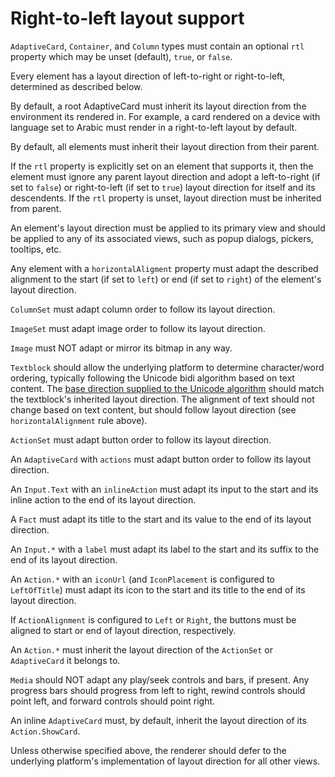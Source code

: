 # Right-to-left layout support

`AdaptiveCard`, `Container`, and `Column` types must contain an optional `rtl` property which may be unset (default), `true`, or `false`.

Every element has a layout direction of left-to-right or right-to-left, determined as described below.

By default, a root AdaptiveCard must inherit its layout direction from the environment its rendered in. For example, a card rendered on a device with language set to Arabic must render in a right-to-left layout by default.

By default, all elements must inherit their layout direction from their parent.

If the `rtl` property is explicitly set on an element that supports it, then the element must ignore any parent layout direction and adopt a left-to-right (if set to `false`) or right-to-left (if set to `true`) layout direction for itself and its descendents. If the `rtl` property is unset, layout direction must be inherited from parent.

An element's layout direction must be applied to its primary view and should be applied to any of its associated views, such as popup dialogs, pickers, tooltips, etc.

Any element with a `horizontalAligment` property must adapt the described alignment to the start (if set to `left`) or end (if set to `right`) of the element's layout direction.

`ColumnSet` must adapt column order to follow its layout direction.

`ImageSet` must adapt image order to follow its layout direction.

`Image` must NOT adapt or mirror its bitmap in any way.

`Textblock` should allow the underlying platform to determine character/word ordering, typically following the Unicode bidi algorithm based on text content. The [base direction supplied to the Unicode algorithm](https://www.w3.org/International/articles/inline-bidi-markup/uba-basics#context) should match the textblock's inherited layout direction. The alignment of text should not change based on text content, but should follow layout direction (see `horizontalAlignment` rule above).

`ActionSet` must adapt button order to follow its layout direction.

An `AdaptiveCard` with `actions` must adapt button order to follow its layout direction.

An `Input.Text` with an `inlineAction` must adapt its input to the start and its inline action to the end of its layout direction.

A `Fact` must adapt its title to the start and its value to the end of its layout direction.

An `Input.*` with a `label` must adapt its label to the start and its suffix to the end of its layout direction.

An `Action.*` with an `iconUrl` (and `IconPlacement` is configured to `LeftOfTitle`) must adapt its icon to the start and its title to the end of its layout direction.

If `ActionAlignment` is configured to `Left` or `Right`, the buttons must be aligned to start or end of layout direction, respectively.

An `Action.*` must inherit the layout direction of the `ActionSet` or `AdaptiveCard` it belongs to.

`Media` should NOT adapt any play/seek controls and bars, if present. Any progress bars should progress from left to right, rewind controls should point left, and forward controls should point right.

An inline `AdaptiveCard` must, by default, inherit the layout direction of its `Action.ShowCard`.

Unless otherwise specified above, the renderer should defer to the underlying platform's implementation of layout direction for all other views.
